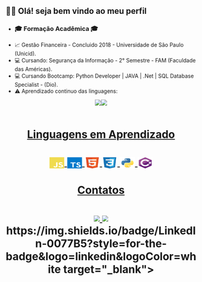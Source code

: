   ## 👨‍💻  Olá! seja bem vindo ao meu perfil  ##
   
   - ### 🎓 Formação Acadêmica 🎓 ###
   - 📈 Gestão Financeira - Concluido 2018 - Universidade de São Paulo (Unicid).
   - 💻 Cursando: Segurança da Informação - 2° Semestre - FAM (Faculdade das Américas).
   - 💻 Cursando Bootcamp: Python Developer | JAVA | .Net | SQL Database Specialist - (Dio).
   - ⚠️ Aprendizado continuo das linguagens: 
   <div align="center">
<a href="https://github.com/ARLY-LC-JUNIOR"><img height="180em" src="https://github-readme-stats.vercel.app/api?username=ARLY-LC-JUNIOR&show_icons=true&theme=tokyonight&include_all_commits=true&count_private=true"/><img height="180em"src="https://github-readme-stats.vercel.app/api/top-langs/?username=ARLY-LC-JUNIOR&layout=compact&langs_count=7&theme=tokyonight"/>
<div style="display: inline_block"><br>
<h1>
Linguagens em Aprendizado 
<h1> 
<img align="center" 
alt="ARLY-Js" height="30" width="40"
src="https://raw.githubusercontent.com/devicons/devicon/master/icons/javascript/javascript-plain.svg">
<img align="center" alt="ARLY-Ts" height="30" width="40" src="https://raw.githubusercontent.com/devicons/devicon/master/icons/typescript/typescript-plain.svg">
<img align="center" alt="ARLY-HTML" height="30" width="40" src="https://raw.githubusercontent.com/devicons/devicon/master/icons/html5/html5-original.svg">
<img align="center" alt="ARLY-CSS" height="30" width="40" src="https://raw.githubusercontent.com/devicons/devicon/master/icons/css3/css3-original.svg">
<img align="center" alt="ARLY-Python" height="30" width="40" src="https://raw.githubusercontent.com/devicons/devicon/master/icons/python/python-original.svg">
<img align="center" alt="ARLY-Csharp" height="30" width="40" src="https://raw.githubusercontent.com/devicons/devicon/master/icons/csharp/csharp-original.svg">

##
<h1> Contatos <h1>
<a href = "mailto:arly.lcj@gmail.com"><img src="https://img.shields.io/badge/-Gmail-%23333?style=for-the-badge&logo=gmail&logoColor=blue" destino ="_blank">
<a href="https://www.linkedin.com/in/arly-júnior-a2ab49182"target="_blank"><img src="https://img.shields.io/badge/LinkedIn-0077B5?style=for-the-badge&logo=linkedin&logoColor=white" target="_blank"> </a>https://img.shields.io/badge/LinkedIn-0077B5?style=for-the-badge&logo=linkedin&logoColor=white target="_blank">
